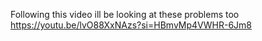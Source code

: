 Following this video ill be looking at these problems too 
https://youtu.be/lvO88XxNAzs?si=HBmvMp4VWHR-6Jm8 